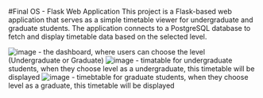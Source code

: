 #Final OS - Flask Web Application
This project is a Flask-based web application that serves as a simple timetable viewer for undergraduate and graduate students. The application connects to a PostgreSQL database to fetch and display timetable data based on the selected level.

![image](https://github.com/user-attachments/assets/83948cb8-150a-4018-8347-7eab756d4a90) - the dashboard, where users can choose the level (Undergraduate or Graduate)
![image](https://github.com/user-attachments/assets/a2bad0b4-0270-42e2-9f14-5e9bf32086e2) - timatable for undergraduate students, when they choose level as a undergraduate, this timetable will be displayed
![image](https://github.com/user-attachments/assets/42b9c7cb-09a5-4fe0-939b-ec6c86ff333c) - timebtable for graduate students, when they choose level as a graduate, this timetable will be displayed
